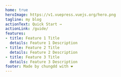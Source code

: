 ```yaml
---
home: true
heroImage: https://v1.vuepress.vuejs.org/hero.png
tagline: my blog
actionText: Quick Start →
actionLink: /guide/
features:
- title: Feature 1 Title
  details: Feature 1 Description
- title: Feature 2 Title
  details: Feature 2 Description
- title: Feature 3 Title
  details: Feature 3 Description
footer: Made by chungdd with ❤️
---
```

